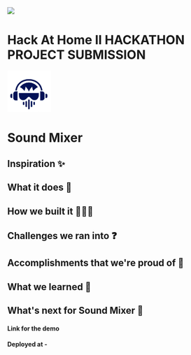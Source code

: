 <img width="500px" src="https://challengepost-s3-challengepost.netdna-ssl.com/photos/production/challenge_photos/001/482/029/datas/full_width.png">

# Hack At Home II HACKATHON PROJECT SUBMISSION

<img width="100px" src="./src/assets/logo.png">

# Sound Mixer

## Inspiration ✨

## What it does 🧐

## How we built it 👨🏻‍💻

## Challenges we ran into ❓

## Accomplishments that we're proud of 🎯

## What we learned 🧠

## What's next for Sound Mixer 🚀

#### Link for the demo

#### Deployed at -
